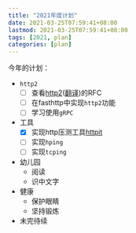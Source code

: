 ```yaml
---
title: "2021年度计划"
date: 2021-03-25T07:59:41+08:00
lastmod: 2021-03-25T07:59:41+08:00
tags: [2021, plan]
categories: [plan]
---
```


今年的计划：
- `http2`
    - [ ] 查看[http2](https://http2.github.io)([翻译](https://github.com/abbshr/rfc7540-translation-zh_cn))的RFC
    - [ ] 在fasthttp中实现`http2`功能
    - [ ] 学习使用`gRPC`
- 工具
    - [x] 实现http压测工具[httpit](https://github.com/gonetx/httpit)
    - [ ] 实现`hping`
    - [ ] 实现`tcping`
- 幼儿园
    - 阅读
    - 识中文字
- 健康
    - 保护眼睛
    - 坚持锻炼      
- 未完待续
